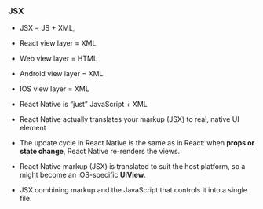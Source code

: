 ### JSX

* JSX = JS + XML, 

* React view layer = XML
* Web view layer = HTML
* Android view layer = XML
* IOS view layer = XML
  
* React Native is “just” JavaScript + XML
* React Native actually translates your markup (JSX) to real, native UI element
* The update cycle in React Native is the same as in React: when **props or state change**, React Native re-renders the
views.
                                                                                                                        
* React Native markup (JSX) is translated to suit the host platform, so a **<View>** might become an iOS-specific **UIView**.
 
* JSX combining markup and the JavaScript that controls it into a single file.
